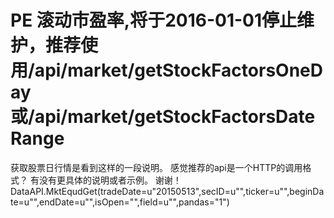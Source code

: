 # PE 滚动市盈率,将于2016-01-01停止维护，推荐使用/api/market/getStockFactorsOneDay或/api/market/getStockFactorsDateRange

获取股票日行情是看到这样的一段说明。 感觉推荐的api是一个HTTP的调用格式？ 有没有更具体的说明或者示例。 谢谢！
DataAPI.MktEqudGet(tradeDate=u"20150513",secID=u"",ticker=u"",beginDate=u"",endDate=u"",isOpen="",field=u"",pandas="1")